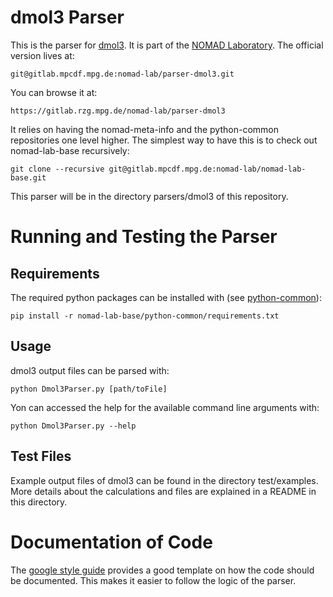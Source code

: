 # dmol3 Parser
This is the parser for [dmol3](http://dmol3.web.psi.ch).
It is part of the [NOMAD Laboratory](http://nomad-lab.eu).
The official version lives at:

    git@gitlab.mpcdf.mpg.de:nomad-lab/parser-dmol3.git

You can browse it at:

    https://gitlab.rzg.mpg.de/nomad-lab/parser-dmol3

It relies on having the nomad-meta-info and the python-common repositories one level higher.
The simplest way to have this is to check out nomad-lab-base recursively:

    git clone --recursive git@gitlab.mpcdf.mpg.de:nomad-lab/nomad-lab-base.git

This parser will be in the directory parsers/dmol3 of this repository.

# Running and Testing the Parser
## Requirements
The required python packages can be installed with (see [python-common](https://gitlab.rzg.mpg.de/nomad-lab/python-common)):

    pip install -r nomad-lab-base/python-common/requirements.txt

## Usage
dmol3 output files can be parsed with:

    python Dmol3Parser.py [path/toFile]

Yon can accessed the help for the available command line arguments with:

    python Dmol3Parser.py --help

## Test Files
Example output files of dmol3 can be found in the directory test/examples.
More details about the calculations and files are explained in a README in this directory.

# Documentation of Code
The [google style guide](https://google.github.io/styleguide/pyguide.html?showone=Comments#Comments) provides a good template on how the code should be documented. This makes it easier to follow the logic of the parser.
